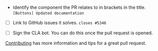 

- Identify the component the PR relates to in brackets in the title.
  `[Buttons] Updated documentation`

- [ ] Link to GitHub issues it solves.
  `closes #5346`

- [ ] Sign the CLA bot. You can do this once the pull request is opened.

[Contributing](https://github.com/zeoflow/material-elements/blob/master/docs/contributing.md)
has more information and tips for a great pull request.
